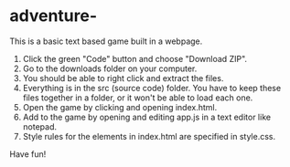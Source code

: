 # adventure-

This is a basic text based game built in a webpage.

1. Click the green "Code" button and choose "Download ZIP".
2. Go to the downloads folder on your computer.
3. You should be able to right click and extract the files.
4. Everything is in the src (source code) folder. You have to keep these files together in a folder, or it won't be able to load each one.
5. Open the game by clicking and opening index.html.
6. Add to the game by opening and editing app.js in a text editor like notepad.
7. Style rules for the elements in index.html are specified in style.css.

Have fun!
